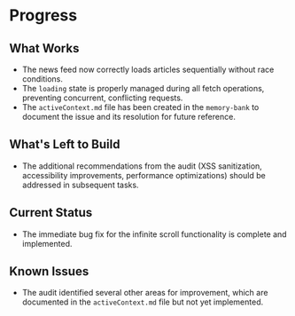 # Progress

## What Works
- The news feed now correctly loads articles sequentially without race conditions.
- The `loading` state is properly managed during all fetch operations, preventing concurrent, conflicting requests.
- The `activeContext.md` file has been created in the `memory-bank` to document the issue and its resolution for future reference.

## What's Left to Build
- The additional recommendations from the audit (XSS sanitization, accessibility improvements, performance optimizations) should be addressed in subsequent tasks.

## Current Status
- The immediate bug fix for the infinite scroll functionality is complete and implemented.

## Known Issues
- The audit identified several other areas for improvement, which are documented in the `activeContext.md` file but not yet implemented.
